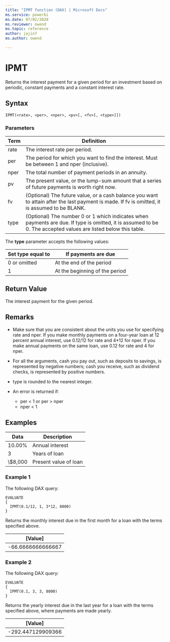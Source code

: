 ```yaml
---
title: "IPMT function (DAX) | Microsoft Docs"
ms.service: powerbi
ms.date: 07/02/2020
ms.reviewer: owend
ms.topic: reference
author: jajin7
ms.author: owend

---
```


# IPMT

Returns the interest payment for a given period for an investment based on periodic, constant payments and a constant interest rate.

## Syntax

```dax
IPMT(<rate>, <per>, <nper>, <pv>[, <fv>[, <type>]])
```

### Parameters

|Term|Definition|  
|--------|--------------|  
|rate|The interest rate per period.|
|per|The period for which you want to find the interest. Must be between 1 and nper (inclusive).|
|nper|The total number of payment periods in an annuity.|
|pv|The present value, or the lump-sum amount that a series of future payments is worth right now.|
|fv|(Optional) The future value, or a cash balance you want to attain after the last payment is made. If fv is omitted, it is assumed to be BLANK.|
|type|(Optional) The number 0 or 1 which indicates when payments are due. If type is omitted, it is assumed to be 0. The accepted values are listed below this table.|

The **type** parameter accepts the following values:

| **Set type equal to** | **If payments are due**        |
| --------------------- | ------------------------------ |
| 0 or omitted          | At the end of the period       |
| 1                     | At the beginning of the period |

## Return Value

The interest payment for the given period.

## Remarks

- Make sure that you are consistent about the units you use for specifying rate and nper. If you make monthly payments on a four-year loan at 12 percent annual interest, use 0.12/12 for rate and 4*12 for nper. If you make annual payments on the same loan, use 0.12 for rate and 4 for nper.

- For all the arguments, cash you pay out, such as deposits to savings, is represented by negative numbers; cash you receive, such as dividend checks, is represented by positive numbers.

- type is rounded to the nearest integer.

- An error is returned if:
  - per < 1 or per > nper
  - nper < 1

## Examples

| **Data** | **Description**       |
| -------- | --------------------- |
| 10.00%   | Annual interest       |
| 3        | Years of loan         |
| \\$8,000   | Present value of loan |

### Example 1

The following DAX query:

```dax
EVALUATE
{
  IPMT(0.1/12, 1, 3*12, 8000)
}
```

Returns the monthly interest due in the first month for a loan with the terms specified above.

| **[Value]**      |
| ------------------ |
| -66.6666666666667 |

### Example 2

The following DAX query:

```dax
EVALUATE
{
  IPMT(0.1, 3, 3, 8000)
}
```

Returns the yearly interest due in the last year for a loan with the terms specified above, where payments are made yearly.

| **[Value]**      |
| ------------------ |
| -292.447129909366 |

